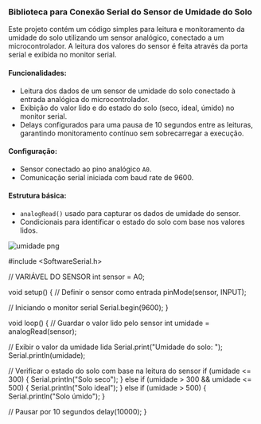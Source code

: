 ### Biblioteca para Conexão Serial do Sensor de Umidade do Solo

Este projeto contém um código simples para leitura e monitoramento da umidade do solo utilizando um sensor analógico, conectado a um microcontrolador. A leitura dos valores do sensor é feita através da porta serial e exibida no monitor serial.

#### Funcionalidades:
- Leitura dos dados de um sensor de umidade do solo conectado à entrada analógica do microcontrolador.
- Exibição do valor lido e do estado do solo (seco, ideal, úmido) no monitor serial.
- Delays configurados para uma pausa de 10 segundos entre as leituras, garantindo monitoramento contínuo sem sobrecarregar a execução.

#### Configuração:
- Sensor conectado ao pino analógico `A0`.
- Comunicação serial iniciada com baud rate de 9600.

#### Estrutura básica:
- `analogRead()` usado para capturar os dados de umidade do sensor.
- Condicionais para identificar o estado do solo com base nos valores lidos.

![umidade png](https://github.com/user-attachments/assets/0384845d-7026-40f4-b071-2c1f6e10d7e5)



#include <SoftwareSerial.h>

// VARIÁVEL DO SENSOR
int sensor = A0;

void setup()
{
  // Definir o sensor como entrada
  pinMode(sensor, INPUT);
  
  // Iniciando o monitor serial
  Serial.begin(9600);
}

void loop()
{
  // Guardar o valor lido pelo sensor
  int umidade = analogRead(sensor);
  
  // Exibir o valor da umidade lida
  Serial.print("Umidade do solo: ");
  Serial.println(umidade);

  // Verificar o estado do solo com base na leitura do sensor
  if (umidade <= 300) {
    Serial.println("Solo seco");
  } 
  else if (umidade > 300 && umidade <= 500) {
    Serial.println("Solo ideal");
  } 
  else if (umidade > 500) {
    Serial.println("Solo úmido");
  }

  // Pausar por 10 segundos
  delay(10000);
}


